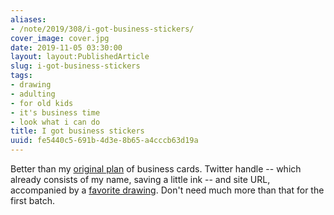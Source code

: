 ```yaml
---
aliases:
- /note/2019/308/i-got-business-stickers/
cover_image: cover.jpg
date: 2019-11-05 03:30:00
layout: layout:PublishedArticle
slug: i-got-business-stickers
tags:
- drawing
- adulting
- for old kids
- it's business time
- look what i can do
title: I got business stickers
uuid: fe5440c5-691b-4d3e-8b65-a4cccb63d19a
---
```


Better than my [original plan][] of business cards. Twitter handle  -- which already consists of my name,
saving a little ink -- and site URL, accompanied by a [favorite drawing][]. Don't
need much more than that for the first batch.

[original plan]: /post/2019/02/taskwarrior-projects/
[favorite drawing]: /post/2016/10/mistakes-were-made/